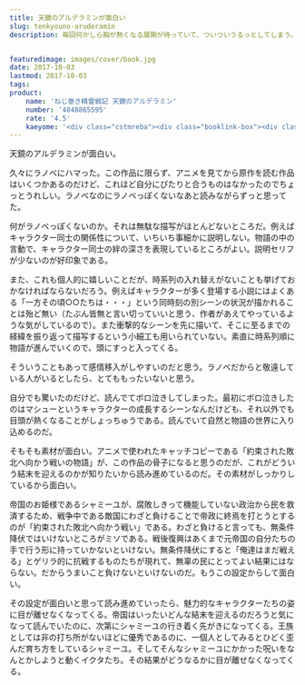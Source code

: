 ```yaml
---
title: 天鏡のアルデラミンが面白い
slug: tenkyouno-aruderamin
description: 毎回何かしら胸が熱くなる展開が待っていて、ついついうるっとしてしまう。時系列を入れ替えたり余計なことが書かれていないシンプルな文章が感情移入を阻害しない。そんなラノベっぽくないラノベ。


featuredimage: images/cover/book.jpg
date: 2017-10-03
lastmod: 2017-10-03
tags: 
product:
    name: 'ねじ巻き精霊戦記 天鏡のアルデラミン'
    number: '4048865595'
    rate: '4.5'
    kaeyome: '<div class="cstmreba"><div class="booklink-box"><div class="booklink-image"><a href="https://www.amazon.co.jp/exec/obidos/asin/4048865595/illusionspace-22/" target="_blank" ><img src="https://images-fe.ssl-images-amazon.com/images/I/61swSmxCCtL._SL160_.jpg" style="border: none;" /></a></div><div class="booklink-info"><div class="booklink-name"><a href="https://www.amazon.co.jp/exec/obidos/asin/4048865595/illusionspace-22/" target="_blank" >ねじ巻き精霊戦記 天鏡のアルデラミン (電撃文庫)</a><div class="booklink-powered-date">posted with <a href="https://yomereba.com" rel="nofollow" target="_blank">ヨメレバ</a></div></div><div class="booklink-detail">宇野朴人 KADOKAWA/アスキー・メディアワークス 2012-06-08    </div><div class="booklink-link2"><div class="shoplinkamazon"><a href="https://www.amazon.co.jp/exec/obidos/asin/4048865595/illusionspace-22/" target="_blank" >Amazon</a></div><div class="shoplinkkindle"><a href="https://www.amazon.co.jp/exec/obidos/ASIN/B00QWGZ4T8/illusionspace-22/" target="_blank" >Kindle</a></div>                              	  	  	  	</div></div><div class="booklink-footer"></div></div></div>'
---
```


天鏡のアルデラミンが面白い。

久々にラノベにハマった。この作品に限らず、アニメを見てから原作を読む作品はいくつかあるのだけど、これほど自分にぴたりと合うものはなかったのでちょっとうれしい。ラノベなのにラノベっぽくないなあと読みながらずっと思ってた。

何がラノベっぽくないのか。それは無駄な描写がほとんどないところだ。例えばキャラクター同士の関係性について、いちいち事細かに説明しない。物語の中の言動で、キャラクター同士の絆の深さを表現しているところがよい。説明セリフが少ないのが好印象である。

また、これも個人的に嬉しいことだが、時系列の入れ替えがないことも挙げておかなければならないだろう。例えばキャラクターが多く登場する小説にはよくある「一方その頃○○たちは・・・」という同時刻の別シーンの状況が描かれることは殆ど無い（たぶん皆無と言い切っていいと思う、作者があえてやっているような気がしているので）。また衝撃的なシーンを先に描いて、そこに至るまでの経緯を振り返って描写するという小細工も用いられていない。素直に時系列順に物語が進んでいくので、頭にすっと入ってくる。

そういうこともあって感情移入がしやすいのだと思う。ラノベだからと敬遠している人がいるとしたら、とてももったいないと思う。

自分でも驚いたのだけど、読んでてボロ泣きしてしまった。最初にボロ泣きしたのはマシューというキャラクターの成長するシーンなんだけども、それ以外でも目頭が熱くなることがしょっちゅうである。読んでいて自然と物語の世界に入り込めるのだ。

そもそも素材が面白い。アニメで使われたキャッチコピーである「約束された敗北へ向かう戦いの物語」が、この作品の骨子になると思うのだが、これがどういう結末を迎えるのかが知りたいから読み進めているのだ。その素材がしっかりしているから面白い。

帝国のお姫様であるシャミーユが、腐敗しきって機能していない政治から民を救済するため、戦争中である敵国にわざと負けることで帝政に終焉を打とうとするのが「約束された敗北へ向かう戦い」である。わざと負けると言っても、無条件降伏ではいけないところがミソである。戦後復興はあくまで元帝国の自分たちの手で行う形に持っていかないといけない。無条件降伏にすると「俺達はまだ戦える」とゲリラ的に抗戦するものたちが現れて、無辜の民にとってよい結果にはならない。だからうまいこと負けないといけないのだ。もうこの設定からして面白い。

その設定が面白いと思って読み進めていったら、魅力的なキャラクターたちの姿に目が離せなくなってくる。帝国はいったいどんな結末を迎えるのだろうと気になって読んでいたのに、次第にシャミーユの行き着く先がきになってくる。王族としては非の打ち所がないほどに優秀であるのに、一個人としてみるとひどく歪んだ育ち方をしているシャミーユ。そしてそんなシャミーユにかかった呪いをなんとかしようと動くイクタたち。その結果がどうなるかに目が離せなくなってくる。


  